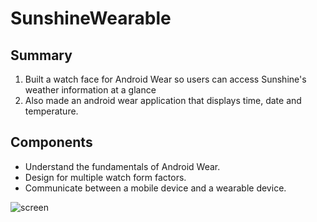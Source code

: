 # SunshineWearable

## Summary

1. Built a watch face for Android Wear so users can access Sunshine's weather information at a glance
2. Also made an android wear application that displays time, date and temperature.

## Components 
- Understand the fundamentals of Android Wear.
- Design for multiple watch form factors.
- Communicate between a mobile device and a wearable device.

![screen](https://user-images.githubusercontent.com/13608668/30715870-de8b6072-9ee5-11e7-972a-d3e489b29112.png)

